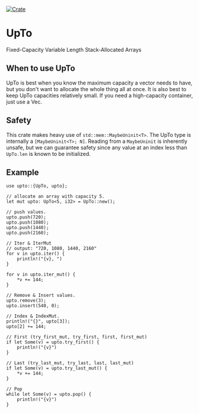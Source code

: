 
[![Crate](https://img.shields.io/badges/crates.io-upto-v0.1.3)](https://github.com/RylanYancey/upto)

# UpTo 
Fixed-Capacity Variable Length Stack-Allocated Arrays

## When to use UpTo
UpTo is best when you know the maximum capacity a vector needs to have, but you
don't want to allocate the whole thing all at once. It is also best to keep UpTo capacities
relatively small. If you need a high-capacity container, just use a Vec<T>. 

## Safety
This crate makes heavy use of `std::mem::MaybeUninit<T>`. The UpTo type is internally a `[MaybeUninit<T>; N]`. Reading 
from a `MaybeUninit` is inherently unsafe, but we can guarantee safety since any value at an index less than `UpTo.len`
is known to be initialized. 

## Example
```
use upto::{UpTo, upto};

// allocate an array with capacity 5.
let mut upto: UpTo<5, i32> = UpTo::new();

// push values.
upto.push(720);
upto.push(1080);
upto.push(1440);
upto.push(2160);

// Iter & IterMut
// output: "720, 1080, 1440, 2160"
for v in upto.iter() {
    println!("{v}, ")
}

for v in upto.iter_mut() {
    *v += 144;
}

// Remove & Insert values.
upto.remove(3);
upto.insert(540, 0);

// Index & IndexMut.
println!("{}", upto[3]);
upto[2] += 144;

// First (try_first_mut, try_first, first, first_mut)
if let Some(v) = upto.try_first() {
    println!("{v}")
}

// Last (try_last_mut, try_last, last, last_mut)
if let Some(v) = upto.try_last_mut() {
    *v += 144;
}

// Pop
while let Some(v) = upto.pop() {
    println!("{v}")
}
```